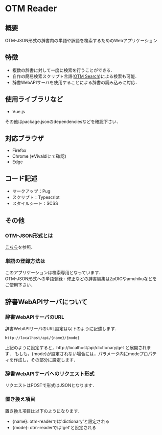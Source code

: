 # OTM Reader
## 概要
OTM-JSON形式の辞書内の単語や訳語を検索するためのWebアプリケーション

## 特徴
* 複数の辞書に対して一度に検索を行うことができる．
* 自作の簡易検索スクリプト言語([OTM Search](https://github.com/Nobuyuki-Tokuchi/otmsearch))による検索も可能．
* 辞書WebAPIサーバを使用することによる辞書の読み込みに対応．

## 使用ライブラリなど
* Vue.js

その他はpackage.jsonのdependenciesなどを確認下さい．

## 対応ブラウザ
* Firefox 
* Chrome (※Vivaldiにて確認)
* Edge

## コード記述
* マークアップ：Pug
* スクリプト：Typescript
* スタイルシート：SCSS

## その他
### OTM-JSON形式とは
[こちら](http://ja.conlinguistics.wikia.com/wiki/OTM-JSON)を参照．

### 単語の登録方法は
このアプリケーションは検索専用となっています．  
OTM-JSON形式への単語登録・修正などの辞書編集はZpDICやamuhikuなどをご使用下さい．

## 辞書WebAPIサーバについて
### 辞書WebAPIサーバのURL
辞書WebAPIサーバのURL設定は以下のように記述します．
```
http://localhost/api/{name}/{mode}
```
上記のように設定すると，http://localhost/api/dictionary/get と展開されます．
もしも，{mode}が設定されない場合には，パラメータ内にmodeプロパティを作成し，その部分に設定します．

### 辞書WebAPIサーバへのリクエスト形式
リクエストはPOSTで形式はJSONとなります．

### 置き換え項目
置き換え項目は以下のようになります．
* {name}: otm-readerでは'dictionary'と設定される
* {mode}: otm-readerでは'get'と設定される

